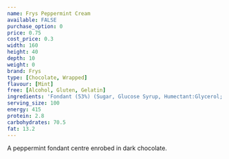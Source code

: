 ```yaml
---
name: Frys Peppermint Cream
available: FALSE
purchase_option: 0
price: 0.75
cost_price: 0.3
width: 160
height: 40
depth: 10
weight: 0
brand: Frys
type: [Chocolate, Wrapped]
flavour: [Mint]
free: [Alcohol, Gluten, Gelatin]
ingredients: 'Fondant (53%) (Sugar, Glucose Syrup, Humectant:Glycerol; Flavouring), Chocolate (Sugar, Cocoa Mass, Cocoa Butter, Vegetable Fat, Emulsifier: Soya Lecithin, E476)'
serving_size: 100
energy: 415
protein: 2.8
carbohydrates: 70.5
fat: 13.2
---
```

A peppermint fondant centre enrobed in dark chocolate.